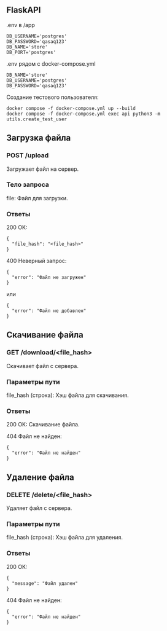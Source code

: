 ## FlaskAPI


.env в /app
```
DB_USERNAME='postgres'
DB_PASSWORD='qasaq123'
DB_NAME='store'
DB_PORT='postgres'
```

.env рядом с docker-compose.yml
```
DB_NAME='store'
DB_USERNAME='postgres'
DB_PASSWORD='qasaq123'
```
Создание тестового пользователя:
```
docker compose -f docker-compose.yml up --build
docker compose -f docker-compose.yml exec api python3 -m utils.create_test_user
```


## Загрузка файла
### POST /upload

Загружает файл на сервер.

### Тело запроса

file: Файл для загрузки.

### Ответы

200 OK:
```
{
  "file_hash": "<file_hash>"
}
```

400 Неверный запрос:
```
{
  "error": "Файл не загружен"
}
```
или 
```
{
  "error": "Файл не добавлен"
}
```

## Скачивание файла
### GET /download/<file_hash>

Скачивает файл с сервера.

### Параметры пути

file_hash (строка): Хэш файла для скачивания.

### Ответы

200 OK: Скачивание файла.

404 Файл не найден:
```
{
  "error": "Файл не найден"
}
```

## Удаление файла
### DELETE /delete/<file_hash>

Удаляет файл с сервера.

### Параметры пути

file_hash (строка): Хэш файла для удаления.

### Ответы

200 OK:
```
{
  "message": "Файл удален"
}
```

404 Файл не найден:
```
{
  "error": "Файл не найден"
}
```
